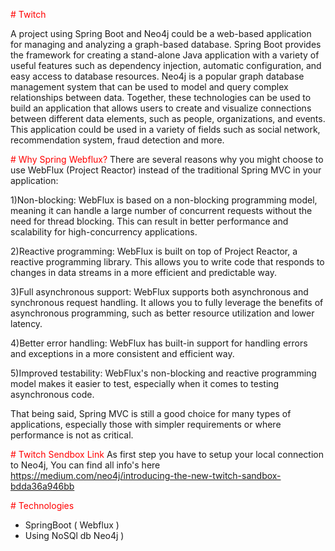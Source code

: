 <span style="color:red"># Twitch</span>

A project using Spring Boot and Neo4j could be a web-based application for managing and analyzing a graph-based database. Spring Boot provides the framework for creating a stand-alone Java application with a variety of useful features such as dependency injection, automatic configuration, and easy access to database resources. Neo4j is a popular graph database management system that can be used to model and query complex relationships between data. Together, these technologies can be used to build an application that allows users to create and visualize connections between different data elements, such as people, organizations, and events. This application could be used in a variety of fields such as social network, recommendation system, fraud detection and more.

<span style="color:red"># Why Spring Webflux?</span>
There are several reasons why you might choose to use WebFlux (Project Reactor) instead of the traditional Spring MVC in your application:

1)Non-blocking: WebFlux is based on a non-blocking programming model, meaning it can handle a large number of concurrent requests without the need for thread blocking. This can result in better performance and scalability for high-concurrency applications.

2)Reactive programming: WebFlux is built on top of Project Reactor, a reactive programming library. This allows you to write code that responds to changes in data streams in a more efficient and predictable way.

3)Full asynchronous support: WebFlux supports both asynchronous and synchronous request handling. It allows you to fully leverage the benefits of asynchronous programming, such as better resource utilization and lower latency.

4)Better error handling: WebFlux has built-in support for handling errors and exceptions in a more consistent and efficient way.

5)Improved testability: WebFlux's non-blocking and reactive programming model makes it easier to test, especially when it comes to testing asynchronous code.

That being said, Spring MVC is still a good choice for many types of applications, especially those with simpler requirements or where performance is not as critical.

<span style="color:red"># Twitch Sendbox Link</span>
As first step you have to setup your local connection to Neo4j, You can find all info's here
https://medium.com/neo4j/introducing-the-new-twitch-sandbox-bdda36a946bb

<span style="color:red"># Technologies</span>
- SpringBoot ( Webflux ) 
- Using NoSQl db Neo4j ) 
